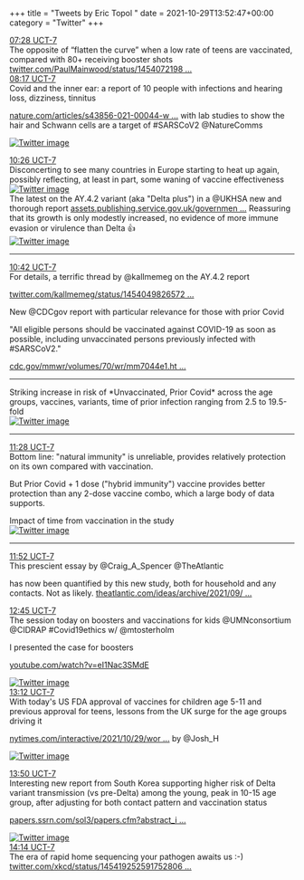 +++
title = "Tweets by Eric Topol " 
date = 2021-10-29T13:52:47+00:00
category = "Twitter"
+++
<div class="tweet"> 
<div class="profile"> 
<a href="https://twitter.com/erictopol/status/1454092847657861126" target="_blank" rel="noreferer">07:28 UCT-7</a> 
</div> 
<div class="content"> 
The opposite of “flatten the curve” when a low rate of teens are vaccinated, compared with 80+ receiving booster shots <a href="https://twitter.com/PaulMainwood/status/1454072198528962561" target="_blank" rel="noreferer">twitter.com/PaulMainwood/status/1454072198 ...</a> 
</div> 
</div> 
<div class="tweet"> 
<div class="profile"> 
<a href="https://twitter.com/erictopol/status/1454105229767573504" target="_blank" rel="noreferer">08:17 UCT-7</a> 
</div> 
<div class="content"> 
Covid and the inner ear: a report of 10 people with infections and hearing loss, dizziness, tinnitus

<a href="https://www.nature.com/articles/s43856-021-00044-w.pdf" target="_blank" rel="noreferer">nature.com/articles/s43856-021-00044-w ...</a> 
 with lab studies to show the hair and Schwann cells are a target of #SARSCoV2 @NatureComms </div> 
<a href="/twitter/erictopol/images/FC4Eh3UVEAM_h4K.jpg"  ><img src="/twitter/erictopol/images/FC4Eh3UVEAM_h4K.jpg" alt="Twitter image" ></img></a></div> 
<div class="tweet"> 
<div class="profile"> 
<a href="https://twitter.com/erictopol/status/1454137651871711232" target="_blank" rel="noreferer">10:26 UCT-7</a> 
</div> 
<div class="content"> 
Disconcerting to see many countries in Europe starting to heat up again, possibly reflecting, at least in part, some waning of vaccine effectiveness </div> 
<a href="/twitter/erictopol/images/FC4iXsSUcAE7Mhp.jpg"  ><img src="/twitter/erictopol/images/FC4iXsSUcAE7Mhp.jpg" alt="Twitter image" ></img></a></div> 
<div class="thread"> 
<div class="thread-content"> 
The latest on the AY.4.2 variant (aka "Delta plus") in a @UKHSA new and thorough report <a href="https://assets.publishing.service.gov.uk/government/uploads/system/uploads/attachment_data/file/1029715/technical-briefing-27.pdf" target="_blank" rel="noreferer">assets.publishing.service.gov.uk/governmen ...</a> 
 Reassuring that its growth is only modestly increased, no evidence of more immune evasion or virulence than Delta 👍 </div> 
<a href="/twitter/erictopol/images/FC3xNrcVkAMQHj7.jpg"  ><img src="/twitter/erictopol/images/FC3xNrcVkAMQHj7.jpg" alt="Twitter image" ></img></a><hr><div class="profile"> 
<a href="https://twitter.com/erictopol/status/1454141503819812872" target="_blank" rel="noreferer">10:42 UCT-7</a> 
</div> 
<div class="content"> 
For details, a terrific thread by @kallmemeg on the AY.4.2 report

<a href="https://twitter.com/kallmemeg/status/1454049826572840962" target="_blank" rel="noreferer">twitter.com/kallmemeg/status/1454049826572 ...</a> 
</div> 
</div> 
<div class="thread"> 
<div class="thread-content"> 
New @CDCgov report with particular relevance for those with prior Covid

"All eligible persons should be vaccinated against COVID-19 as soon as possible, including unvaccinated persons previously infected with #SARSCoV2."

<a href="https://www.cdc.gov/mmwr/volumes/70/wr/mm7044e1.htm?s_cid=mm7044e1_w" target="_blank" rel="noreferer">cdc.gov/mmwr/volumes/70/wr/mm7044e1.ht ...</a> 
</div> 
<hr><div class="thread-content"> 
Striking increase in risk of *Unvaccinated, Prior Covid* across the age groups, vaccines, variants, time of prior infection ranging from 2.5 to 19.5-fold </div> 
<a href="/twitter/erictopol/images/FC4kPnhUYAEu95U.jpg"  ><img src="/twitter/erictopol/images/FC4kPnhUYAEu95U.jpg" alt="Twitter image" ></img></a><hr><div class="profile"> 
<a href="https://twitter.com/erictopol/status/1454153163632566279" target="_blank" rel="noreferer">11:28 UCT-7</a> 
</div> 
<div class="content"> 
Bottom line: "natural immunity" is unreliable, provides relatively protection on its own compared with vaccination.

But Prior Covid + 1 dose ("hybrid immunity") vaccine provides better protection than any 2-dose vaccine combo, which a large body of data supports.</div> 
</div> 
<div class="thread"> 
<div class="thread-content"> 
Impact of time from vaccination in the study </div> 
<a href="/twitter/erictopol/images/FCzZ1SdVIAIKtYc.png"  ><img src="/twitter/erictopol/images/FCzZ1SdVIAIKtYc.png" alt="Twitter image" ></img></a><hr><div class="profile"> 
<a href="https://twitter.com/erictopol/status/1454159235692986369" target="_blank" rel="noreferer">11:52 UCT-7</a> 
</div> 
<div class="content"> 
This prescient essay by @Craig_A_Spencer @TheAtlantic 

has now been quantified by this new study, both for household and any contacts. Not as likely. <a href="https://www.theatlantic.com/ideas/archive/2021/09/the-vaccinated-arent-just-as-likely-to-spread-covid/620161/" target="_blank" rel="noreferer">theatlantic.com/ideas/archive/2021/09/ ...</a> 
</div> 
</div> 
<div class="tweet"> 
<div class="profile"> 
<a href="https://twitter.com/erictopol/status/1454172668710641664" target="_blank" rel="noreferer">12:45 UCT-7</a> 
</div> 
<div class="content"> 
The session today on boosters and vaccinations for kids @UMNconsortium @CIDRAP #Covid19ethics w/ @mtosterholm 

I presented the case for boosters

<a href="https://www.youtube.com/watch?v=eI1Nac3SMdE" target="_blank" rel="noreferer">youtube.com/watch?v=eI1Nac3SMdE</a> 
 </div> 
<a href="/twitter/erictopol/images/FC5CQ9iVcAMqQXS.jpg"  ><img src="/twitter/erictopol/images/FC5CQ9iVcAMqQXS.jpg" alt="Twitter image" ></img></a></div> 
<div class="tweet"> 
<div class="profile"> 
<a href="https://twitter.com/erictopol/status/1454179233475878914" target="_blank" rel="noreferer">13:12 UCT-7</a> 
</div> 
<div class="content"> 
With today's US FDA approval of vaccines for children age 5-11 and previous approval for teens, lessons from the UK surge for the age groups driving it

<a href="https://www.nytimes.com/interactive/2021/10/29/world/europe/uk-britain-covid-surge.html" target="_blank" rel="noreferer">nytimes.com/interactive/2021/10/29/wor ...</a> 
 by @Josh_H </div> 
<a href="/twitter/erictopol/images/FC5H7OhVIAUhLZ1.jpg"  ><img src="/twitter/erictopol/images/FC5H7OhVIAUhLZ1.jpg" alt="Twitter image" ></img></a></div> 
<div class="tweet"> 
<div class="profile"> 
<a href="https://twitter.com/erictopol/status/1454188931969286144" target="_blank" rel="noreferer">13:50 UCT-7</a> 
</div> 
<div class="content"> 
Interesting new report from South Korea supporting higher risk of Delta variant transmission (vs pre-Delta) among the young, peak in 10-15 age group, after adjusting for both contact pattern and vaccination status

<a href="https://papers.ssrn.com/sol3/papers.cfm?abstract_id=3951778" target="_blank" rel="noreferer">papers.ssrn.com/sol3/papers.cfm?abstract_i ...</a> 
 </div> 
<a href="/twitter/erictopol/images/FC5QWKRVgAUSpDt.jpg"  ><img src="/twitter/erictopol/images/FC5QWKRVgAUSpDt.jpg" alt="Twitter image" ></img></a></div> 
<div class="tweet"> 
<div class="profile"> 
<a href="https://twitter.com/erictopol/status/1454194907942309888" target="_blank" rel="noreferer">14:14 UCT-7</a> 
</div> 
<div class="content"> 
The era of rapid home sequencing your pathogen awaits us :-) <a href="https://twitter.com/xkcd/status/1454192525917528068" target="_blank" rel="noreferer">twitter.com/xkcd/status/145419252591752806 ...</a> 
</div> 
</div> 


